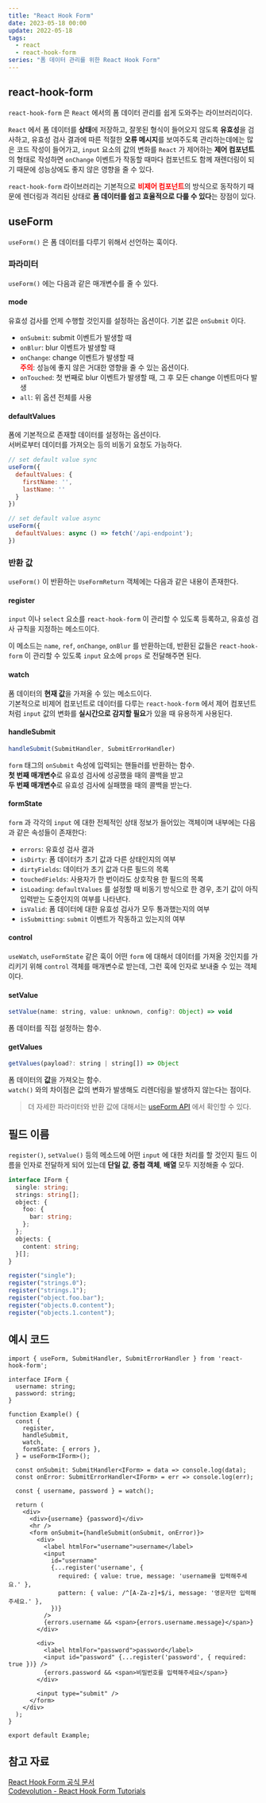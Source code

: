 ```yaml
---
title: "React Hook Form"
date: 2023-05-18 00:00
update: 2022-05-18
tags:
  - react
  - react-hook-form
series: "폼 데이터 관리를 위한 React Hook Form"
---
```


## react-hook-form
`react-hook-form` 은 `React` 에서의 폼 데이터 관리를 쉽게 도와주는 라이브러리이다.

`React` 에서 폼 데이터를 **상태**에 저장하고, 잘못된 형식이 들어오지 않도록 **유효성**을 검사하고, 유효성 검사 결과에 따른 적절한 **오류 메시지**를 보여주도록 관리하는데에는 많은 코드 작성이 들어가고, `input` 요소의 값의 변화를 `React` 가 제어하는 **제어 컴포넌트**의 형태로 작성하면 `onChange` 이벤트가 작동할 때마다 컴포넌트도 함께 재렌더링이 되기 때문에 성능상에도 좋지 않은 영향을 줄 수 있다.

`react-hook-form` 라이브러리는 기본적으로 <b style="color: red">**비제어 컴포넌트**</b>의 방식으로 동작하기 때문에 렌더링과 격리된 상태로 **폼 데이터를 쉽고 효율적으로 다룰 수 있다**는 장점이 있다.

## useForm
`useForm()` 은 폼 데이터를 다루기 위해서 선언하는 훅이다.

### 파라미터
`useForm()` 에는 다음과 같은 매개변수를 줄 수 있다.

#### mode
유효성 검사를 언제 수행할 것인지를 설정하는 옵션이다. 기본 값은 `onSubmit` 이다.
- `onSubmit`: submit 이벤트가 발생할 때
- `onBlur`: blur 이벤트가 발생할 때
- `onChange`: change 이벤트가 발생할 때  
<b style="color: red">**주의**</b>: 성능에 좋지 않은 거대한 영향을 줄 수 있는 옵션이다.  
- `onTouched`: 첫 번째로 blur 이벤트가 발생할 때, 그 후 모든 change 이벤트마다 발생  
- `all`: 위 옵션 전체를 사용

#### defaultValues
폼에 기본적으로 존재할 데이터를 설정하는 옵션이다.  
서버로부터 데이터를 가져오는 등의 비동기 요청도 가능하다.

```js
// set default value sync
useForm({
  defaultValues: {
    firstName: '',
    lastName: ''
  }
})

// set default value async
useForm({
  defaultValues: async () => fetch('/api-endpoint');
})
```

### 반환 값  
`useForm()` 이 반환하는 `UseFormReturn` 객체에는 다음과 같은 내용이 존재한다.

#### register
`input` 이나 `select` 요소를 `react-hook-form` 이 관리할 수 있도록 등록하고, 유효성 검사 규칙을 지정하는 메소드이다.  

이 메소드는 `name`, `ref`, `onChange`, `onBlur` 를 반환하는데, 반환된 값들은 `react-hook-form` 이 관리할 수 있도록 `input` 요소에 `props` 로 전달해주면 된다.

#### watch
폼 데이터의 **현재 값**을 가져올 수 있는 메소드이다.  
기본적으로 비제어 컴포넌트로 데이터를 다루는 `react-hook-form` 에서 제어 컴포넌트처럼 `input` 값의 변화를 **실시간으로 감지할 필요**가 있을 때 유용하게 사용된다.  

#### handleSubmit
```js
handleSubmit(SubmitHandler, SubmitErrorHandler)
```
`form` 태그의 `onSubmit` 속성에 입력되는 핸들러를 반환하는 함수.  
**첫 번째 매개변수**로 유효성 검사에 성공했을 때의 콜백을 받고  
**두 번째 매개변수**로 유효성 검사에 실패했을 때의 콜백을 받는다.  

#### formState
`form` 과 각각의 `input` 에 대한 전체적인 상태 정보가 들어있는 객체이며 내부에는 다음과 같은 속성들이 존재한다: 

- `errors`: 유효성 검사 결과
- `isDirty`: 폼 데이터가 초기 값과 다른 상태인지의 여부  
- `dirtyFields`: 데이터가 초기 값과 다른 필드의 목록  
- `touchedFields`: 사용자가 한 번이라도 상호작용 한 필드의 목록  
- `isLoading`: `defaultValues` 를 설정할 때 비동기 방식으로 한 경우, 초기 값이 아직 입력받는 도중인지의 여부를 나타낸다.  
- `isValid`: 폼 데이터에 대한 유효성 검사가 모두 통과했는지의 여부
- `isSubmitting`: `submit` 이벤트가 작동하고 있는지의 여부

#### control
`useWatch`, `useFormState` 같은 훅이 어떤 `form` 에 대해서 데이터를 가져올 것인지를 가리키기 위해 `control` 객체를 매개변수로 받는데, 그런 훅에 인자로 보내줄 수 있는 객체이다.  

#### setValue
```js
setValue(name: string, value: unknown, config?: Object) => void
```
폼 데이터를 직접 설정하는 함수.  

#### getValues
```js
getValues(payload?: string | string[]) => Object
```

폼 데이터의 **값**을 가져오는 함수.  
`watch()` 와의 차이점은 값의 변화가 발생해도 리렌더링을 발생하지 않는다는 점이다.  

> 더 자세한 파라미터와 반환 값에 대해서는 [useForm API](https://react-hook-form.com/api/useform/) 에서 확인할 수 있다.

## 필드 이름
`register()`, `setValue()` 등의 메소드에 어떤 `input` 에 대한 처리를 할 것인지 필드 이름을 인자로 전달하게 되어 있는데 **단일 값**, **중첩 객체**, **배열** 모두 지정해줄 수 있다.

```ts
interface IForm {
  single: string;
  strings: string[];
  object: {
    foo: {
      bar: string;
    };
  };
  objects: {
    content: string;
  }[];
}
```

```js
register("single");
register("strings.0");
register("strings.1");
register("object.foo.bar");
register("objects.0.content");
register("objects.1.content");
```

## 예시 코드
```tsx
import { useForm, SubmitHandler, SubmitErrorHandler } from 'react-hook-form';

interface IForm {
  username: string;
  password: string;
}

function Example() {
  const {
    register,
    handleSubmit,
    watch,
    formState: { errors },
  } = useForm<IForm>();

  const onSubmit: SubmitHandler<IForm> = data => console.log(data);
  const onError: SubmitErrorHandler<IForm> = err => console.log(err);

  const { username, password } = watch();

  return (
    <div>
      <div>{username} {password}</div>
      <hr />
      <form onSubmit={handleSubmit(onSubmit, onError)}>
        <div>
          <label htmlFor="username">username</label>
          <input
            id="username"
            {...register('username', {
              required: { value: true, message: 'username을 입력해주세요.' },
              pattern: { value: /^[A-Za-z]+$/i, message: '영문자만 입력해주세요.' },
            })}
          />
          {errors.username && <span>{errors.username.message}</span>}
        </div>

        <div>
          <label htmlFor="password">password</label>
          <input id="password" {...register('password', { required: true })} />
          {errors.password && <span>비밀번호를 입력해주세요</span>}
        </div>

        <input type="submit" />
      </form>
    </div>
  );
}

export default Example;
```


## 참고 자료
[React Hook Form 공식 문서](https://react-hook-form.com/)  
[Codevolution - React Hook Form Tutorials](https://www.youtube.com/watch?v=KejZXxFCe2k&list=PLC3y8-rFHvwjmgBr1327BA5bVXoQH-w5s)  